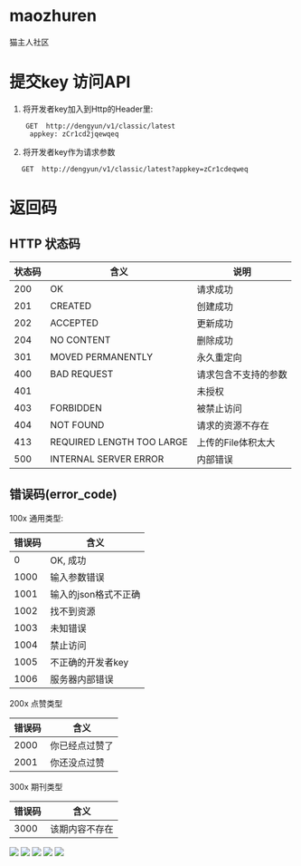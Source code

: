 # maozhuren
 猫主人社区

# 提交key 访问API 

1. 将开发者key加入到Http的Header里:
~~~ 
	GET  http://dengyun/v1/classic/latest
	 appkey: zCr1cd2jqewqeq 
~~~

2. 将开发者key作为请求参数 

~~~ 
   GET  http://dengyun/v1/classic/latest?appkey=zCr1cdeqweq
~~~
# 返回码

## HTTP 状态码

| 状态码 | 含义 | 说明 |
| --- | --- | --- |
| 200 | OK | 请求成功 |
| 201 | CREATED | 创建成功 |
| 202 | ACCEPTED | 更新成功 |
| 204 | NO CONTENT | 删除成功 |
| 301 | MOVED PERMANENTLY | 永久重定向 |
| 400 | BAD REQUEST | 请求包含不支持的参数 |
| 401 |  | 未授权 |
| 403 | FORBIDDEN | 被禁止访问 |
| 404 | NOT FOUND | 请求的资源不存在 |
| 413 | REQUIRED LENGTH TOO LARGE | 上传的File体积太大 |
| 500 | INTERNAL SERVER ERROR | 内部错误 |

## 错误码(error_code)

100x 通用类型:


| 错误码 | 含义 |
|---|---|
| 0 | OK, 成功 |
| 1000 | 输入参数错误 |
| 1001 | 输入的json格式不正确 |
| 1002 | 找不到资源 |
| 1003 | 未知错误 |
| 1004 | 禁止访问 |
| 1005 | 不正确的开发者key |
| 1006 | 服务器内部错误 |

200x 点赞类型

| 错误码 | 含义 |
| --- | --- |
| 2000 | 你已经点过赞了 |
| 2001 | 你还没点过赞 |

300x 期刊类型

| 错误码 | 含义 |
| --- | --- |
| 3000 | 该期内容不存在 |

![](http://img.dengyun.me/1567305235961.jpg)
![](http://img.dengyun.me/1567305278756.jpg)
![](http://img.dengyun.me/1567305301340.jpg)
![](http://img.dengyun.me/1567305287954.jpg)
![](http://img.dengyun.me/1567305317281.jpg)


